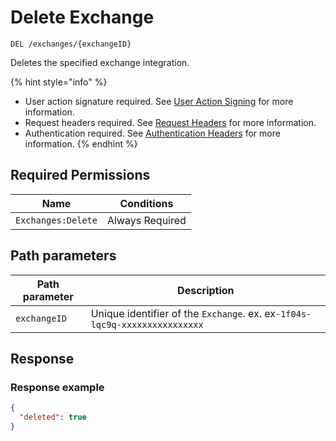 # Delete Exchange

`DEL /exchanges/{exchangeID}`

Deletes the specified exchange integration.&#x20;

{% hint style="info" %}
* User action signature required. See [User Action Signing](../../authentication/user-action-signing/) for more information.
* Request headers required. See [Request Headers](../../../getting-started/request-headers.md) for more information.
* Authentication required. See [Authentication Headers](../../../getting-started/request-headers.md#authentication-headers) for more information.
{% endhint %}

## Required Permissions

| Name               | Conditions      |
| ------------------ | --------------- |
| `Exchanges:Delete` | Always Required |

## Path parameters <a href="#response" id="response"></a>

| Path parameter | Description                                                                |
| -------------- | -------------------------------------------------------------------------- |
| `exchangeID`   | Unique identifier of the `Exchange`. ex. ex`-1f04s-lqc9q-xxxxxxxxxxxxxxxx` |

## Response <a href="#native-currency-request-body" id="native-currency-request-body"></a>

### Response example <a href="#response-example" id="response-example"></a>

```json
{
  "deleted": true
}
```
